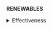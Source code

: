 **RENEWABLES**

<details markdown="1">
<summary>Effectiveness</summary>

# **Effectiveness**
**Renewable sources of energy are becoming cheaper, more reliable, and more viable**

- [Stanford: Jacobson et al. 2015](http://web.stanford.edu/group/efmh/jacobson/Articles/I/CombiningRenew/CONUSGridIntegration.pdf) ([cited](https://www.ewg.org/energy/22422/100-percent-renewable-energy-us-possible-yes-0))
  - **100 percent wind and solar power** could provide electricity to the continental U.S. more reliably than the current system by 2050, and at lower projected costs.
    - This is in conjunction with energy efficiency, energy storage and other advances to complement renewables

- [Brown et al. 18](https://www.sciencedirect.com/science/article/pii/S1364032118303307) ([cited](https://www.ewg.org/energy/22422/100-percent-renewable-energy-us-possible-yes-0))
  - Analysis of a number of studies from around the world on the feasibility of 100% renewables.
  - In brief, the study includes explanations that:
    - There’s more than enough solar, wind and hydro potential – **30 times more** than business-as-usual forecasts for energy demand in 2050.
    - Technology already exists to **account for the variability** of wind and solar generation, so that the lights will stay on even when the weather doesn’t cooperate.
    - We do not need to alter the design of the electric grid radically to accommodate 100 percent renewables: The shift is well underway and accelerating.
    - **Costs won’t be overwhelming**. A grid based on 100 percent renewables can compete in cost with fossil fuel systems, even before factoring in the tremendous costs of pollution, global warming and water usage.
    - A number of nations and regions are at or close to 100 percent renewables already, including Denmark, Norway and parts of Germany. Canada is at 62 percent renewables and Brazil at 76 percent.

</details>
